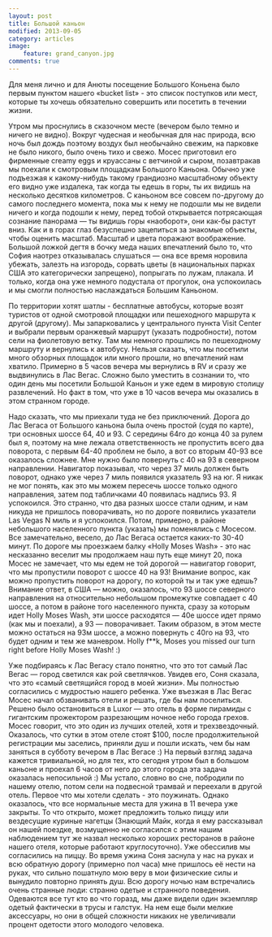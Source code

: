 ```yaml
---
layout: post
title: Большой каньон
modified: 2013-09-05
category: articles
image:
    feature: grand_canyon.jpg
comments: true
---
```


Для меня лично и для Анюты посещение Большого Коньена было первым пунктом
нашего «bucket list» - это список поступков или мест, которые ты хочешь
обязательно совершить или посетить в течении жизни.

Утром мы проснулись в сказочном месте (вечером было темно и ничего не видно).
Вокруг чудесная и необычная для нас природа, всю ночь был дождь поэтому воздух
был необычайно свежим, на парковке не было никого, было очень тихо и свежо.
Мосес приготовил его фирменные creamy eggs и круассаны с ветчиной и сыром,
    позавтракав мы поехали к смотровым площадкам Большого Каньона. Обычно уже
    подъезжая к какому-нибудь такому грандиозно масштабному объекту его видно
    уже издалека, так когда ты едешь в горы, ты их видишь на несколько десятков
    километров. С каньоном все совсем по-другому до самого последнего момента,
    пока мы к нему не подошли мы не видели ничего и когда подошли к нему, перед
    тобой открывается потрясающая сознание панорама — ты видишь горы
    «наоборот», они как-бы растут вниз. Как и в горах глаз безуспешно
    зацепиться за знакомые объекты, чтобы оценить масштаб. Масштаб и цвета
    поражают воображение. Большой ложкой дегтя в бочку меда наших впечатлений
    было то, что София наотрез отказывалась слушаться — она все время норовила
    убежать, залезть на изгородь, сорвать цветы (в национальных парках США это
            категорически запрещено), попрыгать по лужам, плакала. И только,
    когда она уже немного подустала от прогулок, она успокоилась и мы смогли
    полностью наслаждаться Большим Каньоном.

По территории хотят шатлы - бесплатные автобусы, которые возят туристов от
одной смотровой площадки или пешеходного маршрута к другой (другому). Мы
запарковались у центрального пункта Visit Center и выбрали первым оранжевый
маршрут (указать подробности), потом сели на фиолетовую ветку. Там мы немного
прошлись по пешеходному маршруту и вернулись к автобусу. Нельзя сказать, что мы
посетили много обзорных площадок или много прошли, но впечатлений нам хватило.
Примерно в 5 часов вечера мы вернулись в RV и сразу же выдвинулись в Лас Вегас.
Сложно было уместить в сознании то, что один день мы посетили Большой Каньон и
уже едем в мировую столицу развлечений. Но факт в том, что уже в 10 часов
вечера мы оказались в этом странном городе.

Надо сказать, что мы приехали туда не без приключений. Дорога до Лас Вегаса от
Большого каньона была очень простой (судя по карте), три основных шоссе 64, 40
и 93. С середины 64го до конца 40 за рулем был я, поэтому на мне лежала
ответственность не пропустить всего два поворота, с первым 64-40 проблем не
было, а вот со вторым 40-93 все оказалось сложнее. Мне нужно было повернуть с
40 на 93 в северном направлении. Навигатор показывал, что через 37 миль должен
быть поворот, однако уже через 7 миль появился указатель 93 на юг. Я никак не
мог понять, как это мы можем пересечь шоссе только одного направления, затем
под табличками 40 появилась надпись 93. Я успокоился. Это странно, что два
разных шоссе стали одним, и нам никуда не пришлось поворачивать, но по дороге
появились указатели Las Vegas N миль и я успокоился. Потом, примерно, в районе
небольшого населенного пункта (указать) мы поменялись с Мосесом. Все
замечательно, весело, до Лас Вегаса остается каких-то 30-40 минут. По дороге мы
проезжаем балку «Holly Moses Wash» - это нас несказанно веселит мы продолжаем
наш путь еще минут 20, пока Мосес не замечает, что мы едем не той дорогой —
навигатор говорит, что мы пропустили поворот с шоссе 40 на 93! Внимание вопрос,
    как можно пропустить поворот на дорогу, по которой ты и так уже едешь?
Внимание ответ, в США — можно, оказалось, что 93 шоссе северного направления на
относительно небольшом промежутке совпадает с 40 шоссе, а потом в районе того
населенного пункта, сразу за которым идет Holly Moses Wash, эти шоссе
расходятся — 40е шоссе идет прямо (как мы и поехали), а 93 — поворачивает.
Таким образом, в этом месте можно остаться на 93м шоссе, а можно повернуть с
40го на 93, что будет одним и тем же маневром. Holly f**k, Moses you missed our
turn right before Holly Moses Wash! :)

Уже подбираясь к Лас Вегасу стало понятно, что это тот самый Лас Вегас — город
светился как рой светлячков. Увидев его, Соня сказала, что это «самый
светящийся город в моей жизни». Мы полностью согласились с мудростью нашего
ребенка. Уже въезжая в Лас Вегас Мосес начал обзванивать отели и решать, где бы
нам поселиться. Решено было остановиться в Luxor — это отель в форме пирамиды с
гигантским прожектором разрезающим ночное небо города грехов. Мосес говорит,
    что это один из лучших отелей, хотя и трехзвездочный. Оказалось, что сутки
    в этом отеле стоят $100, после продолжительной регистрации мы заселись,
    приняли душ и пошли искать, чем бы нам заняться в субботу вечером в Лас
    Вегасе :) На первый взгляд задача кажется тривиальной, но для тех, кто
    сегодня утром был в большом каньоне и проехал 6 часов от него до этого
    города эта задача оказалась непосильной :) Мы устало, словно во сне,
    побродили по нашему отелю, потом сели на подвесной трамвай и переехали в
    другой отель. Первое что мы хотели сделать - это поужинать. Однако
    оказалось, что все нормальные места для ужина в 11 вечера уже закрыты. То
    что открыто, может предложить только пиццу или вездесущие куриные нагетцы
    (Знающий 	Майк, когда я ему рассказывал он нашей 	поездке, возмущенно не
     согласился с 	этим нашим наблюдением тут же назвал 	несколько хороших
     ресторанов в районе 	нашего отеля, которые работают 	круглосуточно). Уже
    обессилив мы согласились на пиццу. Во время ужина Соня заснула у нас на
    руках и всю обратную дорогу (примерно пол часа) мне пришлось её нести на
    руках, что сильно пошатнуло мою веру в мои физические силы и вынудило
    повторно принять душ. Всю дорогу ночью нам встречались очень странные люди:
    странно одетые и странного поведения. Одеваются все тут кто во что горазд,
    мы даже видели один экземпляр одетый фактически в трусы и галстук. На нем
    еще были мелкие аксессуары, но они в общей сложности никаких не увеличивали
    процент одетости этого молодого человека.
